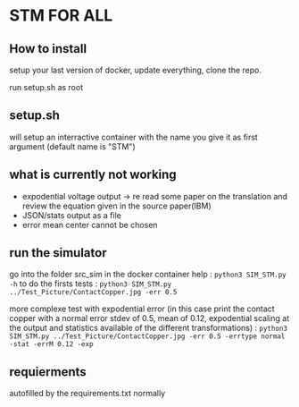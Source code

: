 # STM FOR ALL 

## How to install
setup your last version of docker, update everything, clone the repo.

run setup.sh as root

## setup.sh 
will setup an interractive container with the name you give it as first argument (default name is "STM")

## what is currently not working 
* expodential voltage output -> re read some paper on the translation and review the equation given in the source paper(IBM)
* JSON/stats output as a file 
* error mean center cannot be chosen

## run the simulator 
go into the folder src\_sim in the docker container
help : 
`python3 SIM_STM.py -h`
to do the firsts tests : 
`python3 SIM_STM.py ../Test_Picture/ContactCopper.jpg -err 0.5`

more complexe test with expodential error (in this case print the contact copper with a normal error stdev of 0.5, mean of 0.12, expodential scaling at the output and statistics available of the different transformations) :
`python3 SIM_STM.py ../Test_Picture/ContactCopper.jpg -err 0.5 -errtype normal -stat -errM 0.12 -exp`
## requierments 
autofilled by the requirements.txt normally


